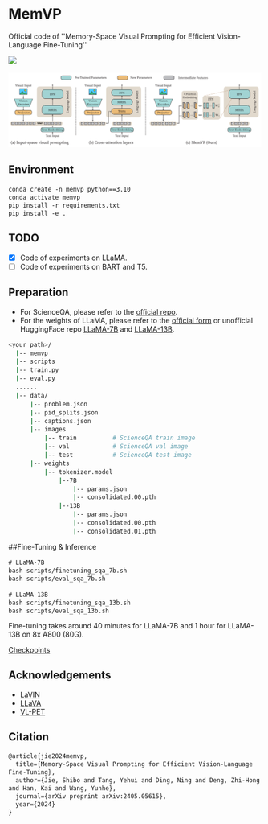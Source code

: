 # MemVP
Official code of ''Memory-Space Visual Prompting for Efficient Vision-Language Fine-Tuning''

<p align="left">
<a href="https://arxiv.org/abs/2405.05615" alt="arXiv">
    <img src="https://img.shields.io/badge/arXiv-2405.05615-b31b1b.svg?style=flat" /></a>
</p>

<p align="center">
<img src="./figs/fig1.png" width="700">
</p>


## Environment
```shell script
conda create -n memvp python==3.10
conda activate memvp
pip install -r requirements.txt
pip install -e .
```
## TODO 
- [x] Code of experiments on LLaMA.
- [ ] Code of experiments on BART and T5.

## Preparation
- For ScienceQA, please refer to the [official repo](https://github.com/lupantech/ScienceQA).
- For the weights of LLaMA, please refer to the [official form](https://forms.gle/jk851eBVbX1m5TAv5)  or unofficial HuggingFace repo [LLaMA-7B](https://huggingface.co/nyanko7/LLaMA-7B/tree/main) and [LLaMA-13B](https://huggingface.co/TheBloke/llama-13b).

```bash
<your path>/
  |-- memvp
  |-- scripts
  |-- train.py
  |-- eval.py
  ......
  |-- data/
      |-- problem.json
      |-- pid_splits.json
      |-- captions.json
      |-- images
          |-- train          # ScienceQA train image
          |-- val            # ScienceQA val image
          |-- test           # ScienceQA test image
      |-- weights
          |-- tokenizer.model
              |--7B
                  |-- params.json
                  |-- consolidated.00.pth
              |--13B
                  |-- params.json
                  |-- consolidated.00.pth
                  |-- consolidated.01.pth
```

##Fine-Tuning & Inference
```shell script
# LLaMA-7B
bash scripts/finetuning_sqa_7b.sh
bash scripts/eval_sqa_7b.sh

# LLaMA-13B
bash scripts/finetuning_sqa_13b.sh
bash scripts/eval_sqa_13b.sh
```
Fine-tuning takes around 40 minutes for LLaMA-7B and 1 hour for LLaMA-13B on 8x A800 (80G).

[Checkpoints](https://huggingface.co/JieShibo/MemVP-LLaMA-scienceqa/tree/main)


## Acknowledgements

- [LaVIN](https://github.com/luogen1996/LaVIN)
- [LLaVA](https://github.com/haotian-liu/LLaVA)
- [VL-PET](https://github.com/henryhzy/vl-pet)

## Citation

```
@article{jie2024memvp,
  title={Memory-Space Visual Prompting for Efficient Vision-Language Fine-Tuning},
  author={Jie, Shibo and Tang, Yehui and Ding, Ning and Deng, Zhi-Hong and Han, Kai and Wang, Yunhe},
  journal={arXiv preprint arXiv:2405.05615},
  year={2024}
}
```
